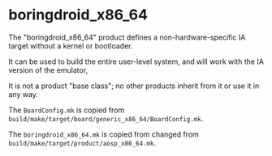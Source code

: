 # boringdroid_x86_64

The "boringdroid_x86_64" product defines a non-hardware-specific IA target
without a kernel or bootloader.

It can be used to build the entire user-level system, and
will work with the IA version of the emulator,

It is not a product "base class"; no other products inherit
from it or use it in any way.

The `BoardConfig.mk` is copied from `build/make/target/board/generic_x86_64/BoardConfig.mk`.

The `boringdroid_x86_64.mk` is copied from changed from `build/make/target/product/aosp_x86_64.mk`.
